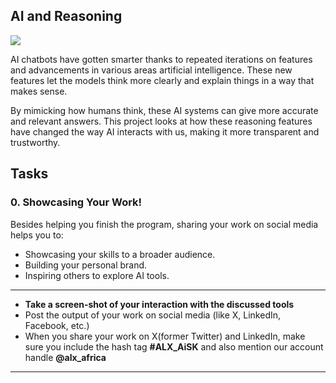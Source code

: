 ## AI and Reasoning

![](https://alxappliedai.github.io/alx_applied_ai_assets/ai-and-reasoning/ai-and-reasoning-00.png)

AI chatbots have gotten smarter thanks to repeated iterations on features and advancements in various areas artificial intelligence. These new features let the models think more clearly and explain things in a way that makes sense.

By mimicking how humans think, these AI systems can give more accurate and relevant answers. This project looks at how these reasoning features have changed the way AI interacts with us, making it more transparent and trustworthy.

## Tasks

### 0\. Showcasing Your Work!

Besides helping you finish the program, sharing your work on social media helps you to:

- Showcasing your skills to a broader audience.
- Building your personal brand.
- Inspiring others to explore AI tools.

---

- **Take a screen-shot of your interaction with the discussed tools**
- Post the output of your work on social media (like X, LinkedIn, Facebook, etc.)
- When you share your work on X(former Twitter) and LinkedIn, make sure you include the hash tag **#ALX_AiSK** and also mention our account handle **@alx_africa**

---
